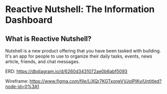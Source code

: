 # Reactive Nutshell: The Information Dashboard


## What is Reactive Nutshell?

Nutshell is a new product offering that you have been tasked with building. It's an app for people to use to organize their daily tasks, events, news article, friends, and chat messages.


ERD:
https://dbdiagram.io/d/6260d3431072ae0b6abf5093

Wireframe:
https://www.figma.com/file/LiXQr7KGTxoneVVJoIPIKv/Untitled?node-id=0%3A1

